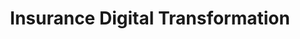 ---
id: "digital-transformation"
title: "Insurance Digital Transformation"
description: "Transform insurance operations with digital-first experiences and AI-powered automation."
industryId: "insurance"
tags:
  - "digital"
  - "transformation"
  - "automation"
  - "experience"
image: "https://images.unsplash.com/photo-1551434678-e076c223a692?auto=format&fit=crop&w=800&q=80"
features:
  - "Digital onboarding"
  - "Self-service portal"
  - "Mobile app integration"
  - "Process automation"
  - "Digital payments"
  - "Document management"
components:
  - name: "Digital Platform"
    description: "Comprehensive digital insurance platform and portal"
  - name: "Process Automator"
    description: "Intelligent process automation and workflow system"
  - name: "Mobile Platform"
    description: "Mobile-first insurance service delivery platform"
  - name: "Document Manager"
    description: "Digital document management and processing system"
requirements:
  - "Core insurance system"
  - "Customer data platform"
  - "Payment processing system"
  - "Document management system"
  - "Mobile infrastructure"
---